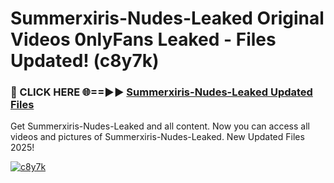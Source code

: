 # Summerxiris-Nudes-Leaked Original Videos 0nlyFans Leaked - Files Updated! (c8y7k)

<h3>🔴 CLICK HERE 🌐==►► <a href="https://tinyurl.com/4mcuefdz" rel="nofollow">Summerxiris-Nudes-Leaked Updated Files</a></h3>

Get Summerxiris-Nudes-Leaked and all content. Now you can access all videos and pictures of Summerxiris-Nudes-Leaked. New Updated Files 2025!

[![c8y7k](https://i.imgur.com/StAQSOY.gif)](https://tinyurl.com/4mcuefdz)
